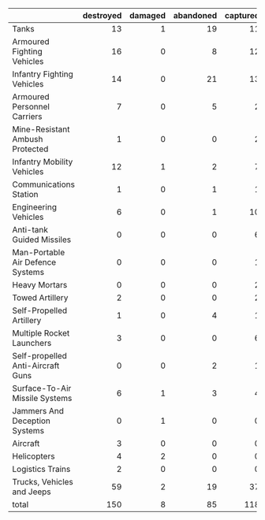 |                                   |   destroyed |   damaged |   abandoned |   captured |   total |
|:----------------------------------|------------:|----------:|------------:|-----------:|--------:|
| Tanks                             |          13 |         1 |          19 |         11 |      44 |
| Armoured Fighting Vehicles        |          16 |         0 |           8 |         12 |      36 |
| Infantry Fighting Vehicles        |          14 |         0 |          21 |         13 |      48 |
| Armoured Personnel Carriers       |           7 |         0 |           5 |          2 |      14 |
| Mine-Resistant Ambush Protected   |           1 |         0 |           0 |          2 |       3 |
| Infantry Mobility Vehicles        |          12 |         1 |           2 |          7 |      22 |
| Communications Station            |           1 |         0 |           1 |          1 |       3 |
| Engineering Vehicles              |           6 |         0 |           1 |         10 |      17 |
| Anti-tank Guided Missiles         |           0 |         0 |           0 |          6 |       6 |
| Man-Portable Air Defence Systems  |           0 |         0 |           0 |          1 |       1 |
| Heavy Mortars                     |           0 |         0 |           0 |          2 |       2 |
| Towed Artillery                   |           2 |         0 |           0 |          2 |       4 |
| Self-Propelled Artillery          |           1 |         0 |           4 |          1 |       6 |
| Multiple Rocket Launchers         |           3 |         0 |           0 |          6 |       9 |
| Self-propelled Anti-Aircraft Guns |           0 |         0 |           2 |          1 |       3 |
| Surface-To-Air Missile Systems    |           6 |         1 |           3 |          4 |      14 |
| Jammers And Deception Systems     |           0 |         1 |           0 |          0 |       1 |
| Aircraft                          |           3 |         0 |           0 |          0 |       3 |
| Helicopters                       |           4 |         2 |           0 |          0 |       6 |
| Logistics Trains                  |           2 |         0 |           0 |          0 |       2 |
| Trucks, Vehicles and Jeeps        |          59 |         2 |          19 |         37 |     117 |
| total                             |         150 |         8 |          85 |        118 |     361 |